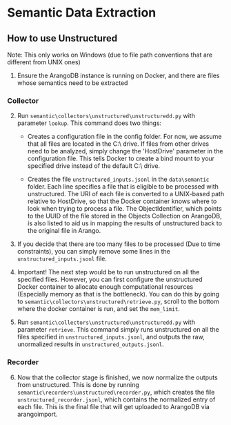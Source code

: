 # Semantic Data Extraction

## How to use Unstructured

Note: This only works on Windows (due to file path conventions that are different from UNIX ones)

1. Ensure the ArangoDB instance is running on Docker, and there are files whose semantics need to be extracted

### Collector ###

2. Run `semantic\collectors\unstructured\unstructuredd.py` with parameter `lookup`. This command does two things:
    - Creates a configuration file in the config folder. For now, we assume that all files are located 
        in the C:\ drive. If files from other drives need to be analyzed, simply change the 'HostDrive' parameter 
        in the configuration file. This tells Docker to create a bind mount to your specified drive instead of the default C:\ drive.

    - Creates the file `unstructured_inputs.jsonl` in the `data\semantic` folder. Each line specifies a file that is eligible to be
        processed with unstructured. The URI of each file is converted to a UNIX-based path relative to HostDrive, so that the Docker container
        knows where to look when trying to process a file. The ObjectIdentifier, which points to the UUID of the file stored in the Objects
        Collection on ArangoDB, is also listed to aid us in mapping the results of unstructured back to the original file in Arango.

3. If you decide that there are too many files to be processed (Due to time constraints), you can simply remove some lines in the
    `unstructured_inputs.jsonl` file.

4. Important! The next step would be to run unstructured on all the specified files. However, you can first configure the unstructured
    Docker container to allocate enough computational resources (Especially memory as that is the bottleneck). You can do this by going
    to `semantic\collectors\unstructured\retrieve.py`, scroll to the bottom where the docker container is run, and set the `mem_limit`.

5. Run `semantic\collectors\unstructured\unstructuredd.py` with parameter `retrieve`. This command simply runs unstructured on all the files
    specified in `unstructured_inputs.jsonl`, and outputs the raw, unormalized results in `unstructured_outputs.jsonl`.

### Recorder ###

6. Now that the collector stage is finished, we now normalize the outputs from unstructured. This is done by running 
    `semantic\recorders\unstructured\recorder.py`, which creates the file `unstructured_recorder.jsonl`, which contains the normalized
    entry of each file. This is the final file that will get uploaded to ArangoDB via arangoimport.

